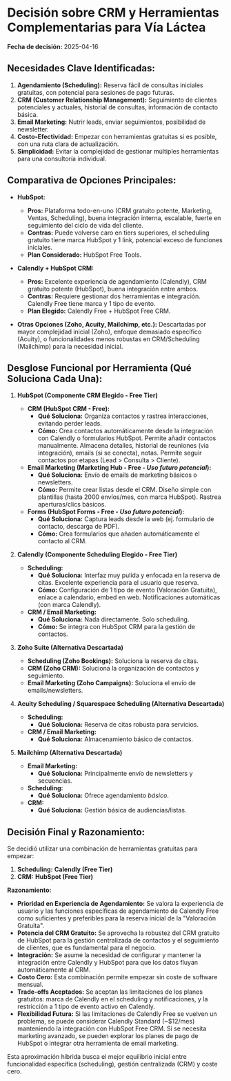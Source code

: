 # Decisión sobre CRM y Herramientas Complementarias para Vía Láctea

**Fecha de decisión:** 2025-04-16

## Necesidades Clave Identificadas:

1.  **Agendamiento (Scheduling):** Reserva fácil de consultas iniciales gratuitas, con potencial para sesiones de pago futuras.
2.  **CRM (Customer Relationship Management):** Seguimiento de clientes potenciales y actuales, historial de consultas, información de contacto básica.
3.  **Email Marketing:** Nutrir leads, enviar seguimientos, posibilidad de newsletter.
4.  **Costo-Efectividad:** Empezar con herramientas gratuitas si es posible, con una ruta clara de actualización.
5.  **Simplicidad:** Evitar la complejidad de gestionar múltiples herramientas para una consultoría individual.

## Comparativa de Opciones Principales:

*   **HubSpot:**
    *   **Pros:** Plataforma todo-en-uno (CRM gratuito potente, Marketing, Ventas, Scheduling), buena integración interna, escalable, fuerte en seguimiento del ciclo de vida del cliente.
    *   **Contras:** Puede volverse caro en tiers superiores, el scheduling gratuito tiene marca HubSpot y 1 link, potencial exceso de funciones iniciales.
    *   **Plan Considerado:** HubSpot Free Tools.

*   **Calendly + HubSpot CRM:**
    *   **Pros:** Excelente experiencia de agendamiento (Calendly), CRM gratuito potente (HubSpot), buena integración entre ambos.
    *   **Contras:** Requiere gestionar dos herramientas e integración. Calendly Free tiene marca y 1 tipo de evento.
    *   **Plan Elegido:** Calendly Free + HubSpot Free CRM.

*   **Otras Opciones (Zoho, Acuity, Mailchimp, etc.):** Descartadas por mayor complejidad inicial (Zoho), enfoque demasiado específico (Acuity), o funcionalidades menos robustas en CRM/Scheduling (Mailchimp) para la necesidad inicial.

## Desglose Funcional por Herramienta (Qué Soluciona Cada Una):

1.  **HubSpot (Componente CRM Elegido - Free Tier)**
    *   **CRM (HubSpot CRM - Free):**
        *   **Qué Soluciona:** Organiza contactos y rastrea interacciones, evitando perder leads.
        *   **Cómo:** Crea contactos automáticamente desde la integración con Calendly o formularios HubSpot. Permite añadir contactos manualmente. Almacena detalles, historial de reuniones (via integración), emails (si se conecta), notas. Permite seguir contactos por etapas (Lead > Consulta > Cliente).
    *   **Email Marketing (Marketing Hub - Free - *Uso futuro potencial*):**
        *   **Qué Soluciona:** Envío de emails de marketing básicos o newsletters.
        *   **Cómo:** Permite crear listas desde el CRM. Diseño simple con plantillas (hasta 2000 envíos/mes, con marca HubSpot). Rastrea aperturas/clics básicos.
    *   **Forms (HubSpot Forms - Free - *Uso futuro potencial*):**
        *   **Qué Soluciona:** Captura leads desde la web (ej. formulario de contacto, descarga de PDF).
        *   **Cómo:** Crea formularios que añaden automáticamente el contacto al CRM.

2.  **Calendly (Componente Scheduling Elegido - Free Tier)**
    *   **Scheduling:**
        *   **Qué Soluciona:** Interfaz muy pulida y enfocada en la reserva de citas. Excelente experiencia para el usuario que reserva.
        *   **Cómo:** Configuración de 1 tipo de evento (Valoración Gratuita), enlace a calendario, embed en web. Notificaciones automáticas (con marca Calendly).
    *   **CRM / Email Marketing:**
        *   **Qué Soluciona:** Nada directamente. Solo scheduling.
        *   **Cómo:** Se integra con HubSpot CRM para la gestión de contactos.

3.  **Zoho Suite (Alternativa Descartada)**
    *   **Scheduling (Zoho Bookings):** Soluciona la reserva de citas.
    *   **CRM (Zoho CRM):** Soluciona la organización de contactos y seguimiento.
    *   **Email Marketing (Zoho Campaigns):** Soluciona el envío de emails/newsletters.

4.  **Acuity Scheduling / Squarespace Scheduling (Alternativa Descartada)**
    *   **Scheduling:**
        *   **Qué Soluciona:** Reserva de citas robusta para servicios.
    *   **CRM / Email Marketing:**
        *   **Qué Soluciona:** Almacenamiento básico de contactos.

5.  **Mailchimp (Alternativa Descartada)**
    *   **Email Marketing:**
        *   **Qué Soluciona:** Principalmente envío de newsletters y secuencias.
    *   **Scheduling:**
        *   **Qué Soluciona:** Ofrece agendamiento *básico*.
    *   **CRM:**
        *   **Qué Soluciona:** Gestión básica de audiencias/listas.

## Decisión Final y Razonamiento:

Se decidió utilizar una combinación de herramientas gratuitas para empezar:

1.  **Scheduling:** **Calendly (Free Tier)**
2.  **CRM:** **HubSpot (Free Tier)**

**Razonamiento:**

*   **Prioridad en Experiencia de Agendamiento:** Se valora la experiencia de usuario y las funciones específicas de agendamiento de Calendly Free como suficientes y preferibles para la reserva inicial de la "Valoración Gratuita".
*   **Potencia del CRM Gratuito:** Se aprovecha la robustez del CRM gratuito de HubSpot para la gestión centralizada de contactos y el seguimiento de clientes, que es fundamental para el negocio.
*   **Integración:** Se asume la necesidad de configurar y mantener la integración entre Calendly y HubSpot para que los datos fluyan automáticamente al CRM.
*   **Costo Cero:** Esta combinación permite empezar sin coste de software mensual.
*   **Trade-offs Aceptados:** Se aceptan las limitaciones de los planes gratuitos: marca de Calendly en el scheduling y notificaciones, y la restricción a 1 tipo de evento activo en Calendly.
*   **Flexibilidad Futura:** Si las limitaciones de Calendly Free se vuelven un problema, se puede considerar Calendly Standard (~$12/mes) manteniendo la integración con HubSpot Free CRM. Si se necesita marketing avanzado, se pueden explorar los planes de pago de HubSpot o integrar otra herramienta de email marketing.

Esta aproximación híbrida busca el mejor equilibrio inicial entre funcionalidad específica (scheduling), gestión centralizada (CRM) y coste cero.
